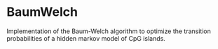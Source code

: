 # BaumWelch
Implementation of the Baum-Welch algorithm to optimize the transition probabilities of a hidden markov model of CpG islands. 
